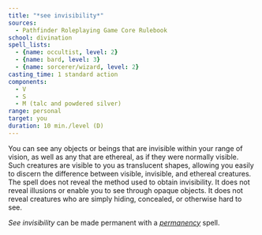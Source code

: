 ```yaml
---
title: "*see invisibility*"
sources:
  - Pathfinder Roleplaying Game Core Rulebook
school: divination
spell_lists:
  - {name: occultist, level: 2}
  - {name: bard, level: 3}
  - {name: sorcerer/wizard, level: 2}
casting_time: 1 standard action
components:
  - V
  - S
  - M (talc and powdered silver)
range: personal
target: you
duration: 10 min./level (D)
---
```


You can see any objects or beings that are invisible within your range of vision, as well as any that are ethereal, as if they were normally visible. Such creatures are visible to you as translucent shapes, allowing you easily to discern the difference between visible, invisible, and ethereal creatures.
The spell does not reveal the method used to obtain invisibility. It does not reveal illusions or enable you to see through opaque objects. It does not reveal creatures who are simply hiding, concealed, or otherwise hard to see.

*See invisibility* can be made permanent with a [*permanency*](/spells/permanency/) spell.

